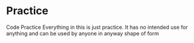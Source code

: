 # Practice
Code Practice
Everything in this is just practice. It has no intended use for anything and can be used by anyone in anyway shape of form
